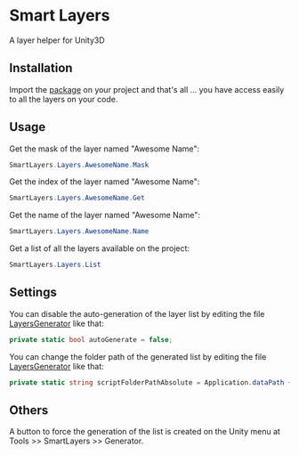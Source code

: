 # Smart Layers
A layer helper for Unity3D

## Installation
Import the [package](https://github.com/nicoplv/smart-layers/raw/master/SmartLayers.unitypackage) on your project and that's all ... you have access easily to all the layers on your code.

## Usage
Get the mask of the layer named "Awesome Name":
```C#
SmartLayers.Layers.AwesomeName.Mask
```

Get the index of the layer named "Awesome Name":
```C#
SmartLayers.Layers.AwesomeName.Get
```

Get the name of the layer named "Awesome Name":
```C#
SmartLayers.Layers.AwesomeName.Name
```

Get a list of all the layers available on the project:
```C#
SmartLayers.Layers.List
```

## Settings
You can disable the auto-generation of the layer list by editing the file [LayersGenerator](https://github.com/nicoplv/smart-layers/blob/master/Assets/Extensions/SmartLayers/Editor/LayersGenerator.cs) like that:
```C#
private static bool autoGenerate = false;
```

You can change the folder path of the generated list by editing the file [LayersGenerator](https://github.com/nicoplv/smart-layers/blob/master/Assets/Extensions/SmartLayers/Editor/LayersGenerator.cs) like that:
```C#
private static string scriptFolderPathAbsolute = Application.dataPath + "YourPath";
```

## Others
A button to force the generation of the list is created on the Unity menu at Tools >> SmartLayers >> Generator.
